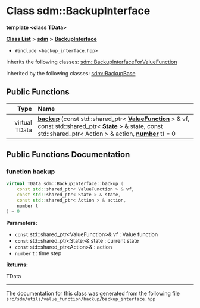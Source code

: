 
# Class sdm::BackupInterface

<link rel="stylesheet" href="https://cdnjs.cloudflare.com/ajax/libs/KaTeX/0.5.1/katex.min.css">
<link rel="stylesheet" href="https://cdn.jsdelivr.net/github-markdown-css/2.2.1/github-markdown.css"/>


**template &lt;class TData&gt;**


[**Class List**](annotated.md) **>** [**sdm**](namespacesdm.md) **>** [**BackupInterface**](classsdm_1_1BackupInterface.md)





* `#include <backup_interface.hpp>`



Inherits the following classes: [sdm::BackupInterfaceForValueFunction](classsdm_1_1BackupInterfaceForValueFunction.md)


Inherited by the following classes: [sdm::BackupBase](classsdm_1_1BackupBase.md)














## Public Functions

| Type | Name |
| ---: | :--- |
| virtual TData | [**backup**](classsdm_1_1BackupInterface.md#function-backup) (const std::shared\_ptr&lt; [**ValueFunction**](classsdm_1_1ValueFunction.md) &gt; & vf, const std::shared\_ptr&lt; [**State**](classsdm_1_1State.md) &gt; & state, const std::shared\_ptr&lt; Action &gt; & action, [**number**](namespacesdm.md#typedef-number) t) = 0<br> |
















## Public Functions Documentation


### function backup 


```cpp
virtual TData sdm::BackupInterface::backup (
    const std::shared_ptr< ValueFunction > & vf,
    const std::shared_ptr< State > & state,
    const std::shared_ptr< Action > & action,
    number t
) = 0
```




**Parameters:**


* `const` std::shared\_ptr&lt;ValueFunction&gt;& vf : Value function 
* `const` std::shared\_ptr&lt;State&gt;& state : current state 
* `const` std::shared\_ptr&lt;Action&gt;& : action 
* `number` t : time step 



**Returns:**

TData 




        

------------------------------
The documentation for this class was generated from the following file `src/sdm/utils/value_function/backup/backup_interface.hpp`